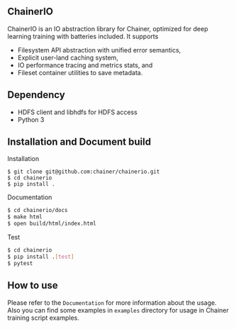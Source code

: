 ## ChainerIO

ChainerIO is an IO abstraction library for Chainer, optimized for deep
learning training with batteries included. It supports

- Filesystem API abstraction with unified error semantics,
- Explicit user-land caching system,
- IO performance tracing and metrics stats, and
- Fileset container utilities to save metadata.


## Dependency

- HDFS client and libhdfs for HDFS access
- Python 3

## Installation and Document build

Installation

```shell
$ git clone git@github.com:chainer/chainerio.git
$ cd chainerio
$ pip install .
```

Documentation
```sh
$ cd chainerio/docs
$ make html
$ open build/html/index.html
```

Test
```sh
$ cd chainerio
$ pip install .[test]
$ pytest
```

## How to use

Please refer to the `Documentation` for more information about the usage.
Also you can find some examples in
`examples` directory for usage in Chainer training script examples.
